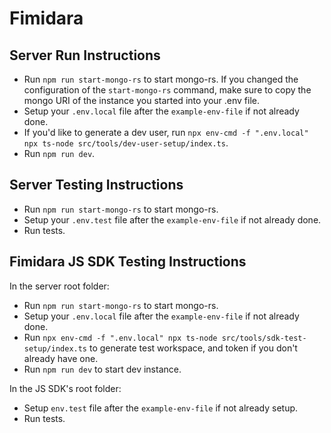 # Fimidara

## Server Run Instructions

- Run `npm run start-mongo-rs` to start mongo-rs. If you changed the configuration of the `start-mongo-rs` command, make sure to copy the mongo URI of the instance you started into your .env file.
- Setup your `.env.local` file after the `example-env-file` if not already done.
- If you'd like to generate a dev user, run `npx env-cmd -f ".env.local" npx ts-node src/tools/dev-user-setup/index.ts`.
- Run `npm run dev`.

## Server Testing Instructions

- Run `npm run start-mongo-rs` to start mongo-rs.
- Setup your `.env.test` file after the `example-env-file` if not already done.
- Run tests.

## Fimidara JS SDK Testing Instructions

In the server root folder:

- Run `npm run start-mongo-rs` to start mongo-rs.
- Setup your `.env.local` file after the `example-env-file` if not already done.
- Run `npx env-cmd -f ".env.local" npx ts-node src/tools/sdk-test-setup/index.ts` to generate test workspace, and token if you don't already have one.
- Run `npm run dev` to start dev instance.

In the JS SDK's root folder:

- Setup `env.test` file after the `example-env-file` if not already setup.
- Run tests.
